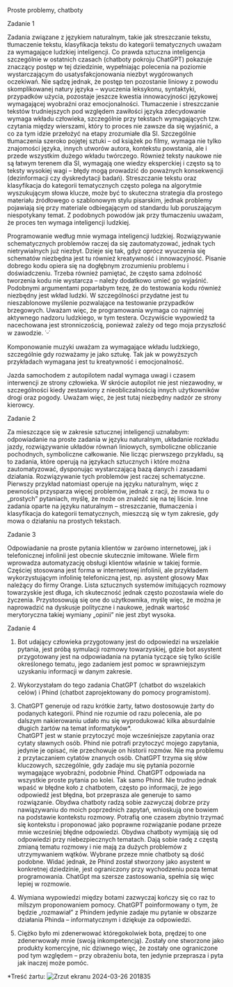 Proste problemy, chatboty

Zadanie 1

Zadania związane z językiem naturalnym, takie jak streszczanie tekstu, tłumaczenie tekstu, klasyfikacja tekstu do kategorii tematycznych uważam za wymagające ludzkiej inteligencji. Co prawda sztuczna inteligencja szczególnie w ostatnich czasach (chatboty pokroju ChatGPT) pokazuje znaczący postęp w tej dziedzinie, wypełniając polecenia na poziomie wystarczającym do usatysfakcjonowania niezbyt wygórowanych oczekiwań. Nie sądzę jednak, że postęp ten pozostanie liniowy z powodu skomplikowanej natury języka – wyuczenia leksykonu, syntaktyki, przypadków użycia, pozostaje jeszcze kwestia innowacyjności językowej wymagającej wyobraźni oraz emocjonalności. Tłumaczenie i streszczanie tekstów trudniejszych pod względem zawiłości języka zdecydowanie wymaga wkładu człowieka, szczególnie przy tekstach wymagających tzw. czytania między wierszami, który to proces nie zawsze da się wyjaśnić, a co za tym idzie przełożyć na etapy zrozumiałe dla SI. Szczególnie tłumaczenia szeroko pojętej sztuki – od książek po filmy, wymaga nie tylko znajomości języka, innych utworów autora, kontekstu powstania, ale i przede wszystkim dużego wkładu twórczego. Również teksty naukowe nie są łatwym terenem dla SI, wymagają one wiedzy eksperckiej i często są to teksty wysokiej wagi – błędy mogą prowadzić do poważnych konsekwencji (dezinformacji czy dyskredytacji badań). Streszczanie tekstu oraz klasyfikacja do kategorii tematycznych często polega na algorytmie wyszukującym słowa klucze, może być to skuteczna strategia dla prostego materiału źródłowego o szablonowym stylu pisarskim, jednak problemy pojawiają się przy materiale odbiegającym od standardu lub poruszającym niespotykany temat. Z podobnych powodów jak przy tłumaczeniu uważam, że proces ten wymaga inteligencji ludzkiej. 

Programowanie według mnie wymaga inteligencji ludzkiej. Rozwiązywanie schematycznych problemów raczej da się zautomatyzować, jednak tych nietrywialnych już niezbyt.  Dzieje się tak, gdyż oprócz wyuczenia się schematów niezbędna jest tu również kreatywność i innowacyjność. Pisanie dobrego kodu opiera się na dogłębnym zrozumieniu problemu i doświadczeniu. Trzeba również pamiętać, że często sama zdolność tworzenia kodu nie wystarcza – należy dodatkowo umieć go wyjaśnić. Podobnymi argumentami poparłabym tezę, że do testowania kodu również niezbędny jest wkład ludzki. W szczególności przydatne jest tu nieszablonowe myślenie pozwalające na testowanie przypadków brzegowych. 
	Uważam więc, że programowania wymaga co najmniej aktywnego nadzoru ludzkiego, w tym testera. Oczywiście wypowiedź ta nacechowana jest stronniczością, ponieważ zależy od tego moja przyszłość w zawodzie. ˙ᵕ˙

Komponowanie muzyki uważam za wymagające wkładu ludzkiego, szczególnie gdy rozważamy je jako sztukę. Tak jak w powyższych przykładach wymagana jest tu kreatywność i emocjonalność. 

Jazda samochodem z autopilotem nadal wymaga uwagi i czasem interwencji ze strony człowieka. W skrócie autopilot nie jest niezawodny, w szczególności kiedy zestawiony z nieobliczalnością innych użytkowników drogi oraz pogody. Uważam więc, że jest tutaj niezbędny nadzór ze strony kierowcy. 

Zadanie 2

  Za mieszczące się w zakresie sztucznej inteligencji uznałabym: odpowiadanie na proste zadania w języku naturalnym, układanie rozkładu jazdy, rozwiązywanie układów równań liniowych, symboliczne obliczanie pochodnych, symboliczne całkowanie. Nie licząc pierwszego przykładu, są to zadania, które operują na językach sztucznych i które można zautomatyzować, dysponując wystarczającą bazą danych i zasadami działania. Rozwiązywanie tych problemów jest raczej schematyczne. Pierwszy przykład natomiast operuje na języku naturalnym, więc z pewnością przysparza więcej problemów, jednak z racji, że mowa tu o „prostych” pytaniach, myślę, że może on znaleźć się na tej liście. Inne zadania oparte na języku naturalnym – streszczanie, tłumaczenia i klasyfikacja do kategorii tematycznych, mieszczą się w tym zakresie, gdy mowa o działaniu na prostych tekstach. 

Zadanie 3

Odpowiadanie na proste pytania klientów w zarówno internetowej, jak i telefonicznej infolinii jest obecnie skutecznie imitowane. Wiele firm wprowadza automatyzację obsługi klientów właśnie w takiej formie. Częściej stosowana jest forma w internetowej infolinii, ale przykładem wykorzystującym infolinię telefoniczną jest, np. asystent głosowy Max należący do firmy Orange. Lista sztucznych systemów imitujących rozmowy towarzyskie jest długa, ich skuteczność jednak często pozostawia wiele do życzenia. Przystosowują się one do użytkownika, myślę więc, że można je naprowadzić na dyskusje polityczne i naukowe, jednak wartość merytoryczna takiej wymiany „opinii” nie jest zbyt wysoka. 

Zadanie 4

1) Bot udający człowieka przygotowany jest do odpowiedzi na wszelakie pytania, jest próbą symulacji rozmowy towarzyskiej, gdzie bot asystent przygotowany jest na odpowiadania na pytania tyczące się tylko ściśle określonego tematu, jego zadaniem jest pomoc w sprawniejszym uzyskaniu informacji w danym zakresie.

2) Wykorzystałam do tego zadania ChatGPT (chatbot do wszelakich celów) i Phind (chatbot zaprojektowany do pomocy programistom).

3) ChatGPT generuje od razu krótkie żarty, łatwo dostosowuje żarty do podanych kategorii. Phind nie rozumie od razu polecenia, ale po dalszym nakierowaniu udało mu się wyprodukować kilka absurdalnie długich żartów na temat informatyków*.   
ChatGPT jest w stanie przytoczyć moje wcześniejsze zapytania oraz cytaty sławnych osób. Phind nie potrafi przytoczyć mojego zapytania, jedynie je opisać, nie przechowuje on historii rozmów. Nie ma problemu z przytaczaniem cytatów znanych osób. 
ChatGPT trzyma się słów kluczowych, szczególnie, gdy zadaje mu się pytania pozornie wymagające wyobraźni, podobnie Phind.
ChatGPT odpowiada na wszystkie proste pytania po kolei. Tak samo Phind. Nie trudno jednak wpaść w błędne koło z chatbotem, często po informacji, że jego odpowiedź jest błędna, bot przeprasza ale generuje to samo rozwiązanie. 
Obydwa chatboty radzą sobie zazwyczaj dobrze przy nawiązywaniu do moich poprzednich zapytań, wnioskują one bowiem na podstawie kontekstu rozmowy. Potrafią one czasem zbytnio trzymać się kontekstu i proponować jako poprawne rozwiązanie podane przeze mnie wcześniej błędne odpowiedzi.
Obydwa chatboty wymijają się od odpowiedzi przy niebezpiecznych tematach. Dają sobie radę z częstą zmianą tematu rozmowy i nie mają za dużych problemów z utrzymywaniem wątków. 
Wybrane przeze mnie chatboty są dość podobne. Widać jednak, że Phind został stworzony jako asystent w konkretnej dziedzinie, jest ograniczony przy wychodzeniu poza temat programowania. ChatGpt ma szersze zastosowania, spełnia się więc lepiej w rozmowie. 

4)  Wymiana wypowiedzi między botami zazwyczaj kończy się co raz to milszym proponowaniem pomocy. ChatGPT poinformowany o tym, że będzie „rozmawiał” z Phindem jedynie zadaje mu pytanie w obszarze działania Phinda – informatycznym i dziękuje za odpowiedzi. 

5) Ciężko było mi zdenerwować któregokolwiek bota, prędzej to one zdenerwowały mnie (swoją inkompetencją). Zostały one stworzone jako produkty komercyjne, nic dziwnego więc, że zostały one ograniczone pod tym względem – przy obrażeniu bota, ten jedynie przeprasza i pyta jak inaczej może pomóc.

*Treść żartu:
![Zrzut ekranu 2024-03-26 201835](https://github.com/mdomag/wssi24/assets/126866195/6113ca1e-ee28-453b-a178-4430329dff2c)
